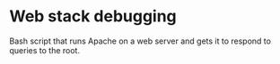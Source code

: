 # Web stack debugging 
Bash script that runs Apache on a web server and gets it to respond to queries to the root.
